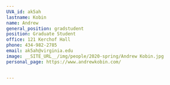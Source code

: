 ```yaml
---
UVA_id: ak5ah
lastname: Kobin
name: Andrew
general_position: gradstudent
position: Graduate Student
office: 121 Kerchof Hall
phone: 434-982-2785
email: ak5ah@virginia.edu
image: __SITE_URL__/img/people/2020-spring/Andrew Kobin.jpg
personal_page: https://www.andrewkobin.com/


---
```


